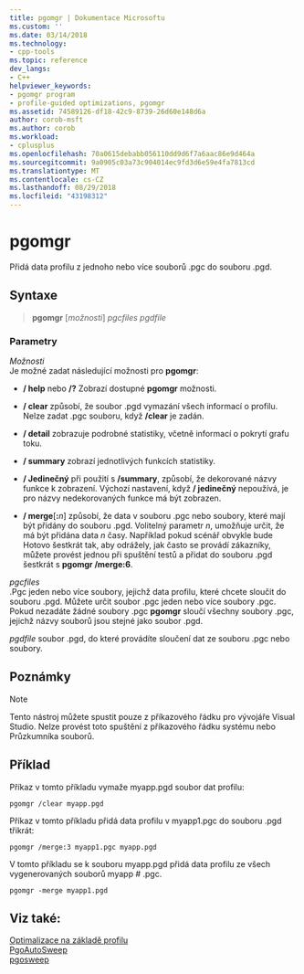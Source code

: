 ```yaml
---
title: pgomgr | Dokumentace Microsoftu
ms.custom: ''
ms.date: 03/14/2018
ms.technology:
- cpp-tools
ms.topic: reference
dev_langs:
- C++
helpviewer_keywords:
- pgomgr program
- profile-guided optimizations, pgomgr
ms.assetid: 74589126-df18-42c9-8739-26d60e148d6a
author: corob-msft
ms.author: corob
ms.workload:
- cplusplus
ms.openlocfilehash: 70a0615debabb056110dd9d6f7a6aac86e9d464a
ms.sourcegitcommit: 9a0905c03a73c904014ec9fd3d6e59e4fa7813cd
ms.translationtype: MT
ms.contentlocale: cs-CZ
ms.lasthandoff: 08/29/2018
ms.locfileid: "43198312"
---
```

# <a name="pgomgr"></a>pgomgr

Přidá data profilu z jednoho nebo více souborů .pgc do souboru .pgd.

## <a name="syntax"></a>Syntaxe

> **pgomgr** [*možnosti*] *pgcfiles* *pgdfile*

### <a name="parameters"></a>Parametry

*Možnosti*<br/>
Je možné zadat následující možnosti pro **pgomgr**:

- **/ help** nebo **/?** Zobrazí dostupné **pgomgr** možnosti.

- **/ clear** způsobí, že soubor .pgd vymazání všech informací o profilu. Nelze zadat .pgc souboru, když **/clear** je zadán.

- **/ detail** zobrazuje podrobné statistiky, včetně informací o pokrytí grafu toku.

- **/ summary** zobrazí jednotlivých funkcích statistiky.

- **/ Jedinečný** při použití s **/summary**, způsobí, že dekorované názvy funkce k zobrazení. Výchozí nastavení, když **/ jedinečný** nepoužívá, je pro názvy nedekorovaných funkce má být zobrazen.

- **/ merge**\[**:**<em>n</em>] způsobí, že data v souboru .pgc nebo soubory, které mají být přidány do souboru .pgd. Volitelný parametr *n*, umožňuje určit, že má být přidána data *n* časy. Například pokud scénář obvykle bude Hotovo šestkrát tak, aby odrážely, jak často se provádí zákazníky, můžete provést jednou při spuštění testů a přidat do souboru .pgd šestkrát s **pgomgr /merge:6**.

*pgcfiles*<br/>
.Pgc jeden nebo více soubory, jejichž data profilu, které chcete sloučit do souboru .pgd. Můžete určit soubor .pgc jeden nebo více soubory .pgc. Pokud nezadáte žádné soubory .pgc **pgomgr** sloučí všechny soubory .pgc, jejichž názvy souborů jsou stejné jako soubor .pgd.

*pgdfile* soubor .pgd, do které provádíte sloučení dat ze souboru .pgc nebo soubory.

## <a name="remarks"></a>Poznámky

> [!NOTE]
> Tento nástroj můžete spustit pouze z příkazového řádku pro vývojáře Visual Studio. Nelze provést toto spuštění z příkazového řádku systému nebo Průzkumníka souborů.

## <a name="example"></a>Příklad

Příkaz v tomto příkladu vymaže myapp.pgd soubor dat profilu:

`pgomgr /clear myapp.pgd`

Příkaz v tomto příkladu přidá data profilu v myapp1.pgc do souboru .pgd třikrát:

`pgomgr /merge:3 myapp1.pgc myapp.pgd`

V tomto příkladu se k souboru myapp.pgd přidá data profilu ze všech vygenerovaných souborů myapp # .pgc.

`pgomgr -merge myapp1.pgd`

## <a name="see-also"></a>Viz také:

[Optimalizace na základě profilu](profile-guided-optimizations.md)<br/>
[PgoAutoSweep](pgoautosweep.md)<br/>
[pgosweep](pgosweep.md)<br/>
